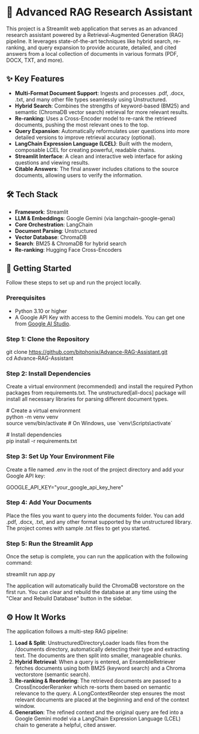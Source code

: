# **🔬 Advanced RAG Research Assistant**

This project is a Streamlit web application that serves as an advanced research assistant powered by a Retrieval-Augmented Generation (RAG) pipeline. It leverages state-of-the-art techniques like hybrid search, re-ranking, and query expansion to provide accurate, detailed, and cited answers from a local collection of documents in various formats (PDF, DOCX, TXT, and more).

## **✨ Key Features**

* **Multi-Format Document Support**: Ingests and processes .pdf, .docx, .txt, and many other file types seamlessly using Unstructured.  
* **Hybrid Search**: Combines the strengths of keyword-based (BM25) and semantic (ChromaDB vector search) retrieval for more relevant results.  
* **Re-ranking**: Uses a Cross-Encoder model to re-rank the retrieved documents, pushing the most relevant ones to the top.  
* **Query Expansion**: Automatically reformulates user questions into more detailed versions to improve retrieval accuracy (optional).  
* **LangChain Expression Language (LCEL)**: Built with the modern, composable LCEL for creating powerful, readable chains.  
* **Streamlit Interface**: A clean and interactive web interface for asking questions and viewing results.  
* **Citable Answers**: The final answer includes citations to the source documents, allowing users to verify the information.

## **🛠️ Tech Stack**

* **Framework**: Streamlit  
* **LLM & Embeddings**: Google Gemini (via langchain-google-genai)  
* **Core Orchestration**: LangChain  
* **Document Parsing**: Unstructured  
* **Vector Database**: ChromaDB  
* **Search**: BM25 & ChromaDB for hybrid search  
* **Re-ranking**: Hugging Face Cross-Encoders

## **🚀 Getting Started**

Follow these steps to set up and run the project locally.

### **Prerequisites**

* Python 3.10 or higher  
* A Google API Key with access to the Gemini models. You can get one from [Google AI Studio](https://aistudio.google.com/app/apikey).

### **Step 1: Clone the Repository**

git clone https://github.com/bitphonix/Advance-RAG-Assistant.git  
cd Advance-RAG-Assistant

### **Step 2: Install Dependencies**

Create a virtual environment (recommended) and install the required Python packages from requirements.txt. The unstructured\[all-docs\] package will install all necessary libraries for parsing different document types.

\# Create a virtual environment  
python \-m venv venv  
source venv/bin/activate  \# On Windows, use \`venv\\Scripts\\activate\`

\# Install dependencies  
pip install \-r requirements.txt

### **Step 3: Set Up Your Environment File**

Create a file named .env in the root of the project directory and add your Google API key:

GOOGLE\_API\_KEY="your\_google\_api\_key\_here"

### **Step 4: Add Your Documents**

Place the files you want to query into the documents folder. You can add .pdf, .docx, .txt, and any other format supported by the unstructured library. The project comes with sample .txt files to get you started.

### **Step 5: Run the Streamlit App**

Once the setup is complete, you can run the application with the following command:

streamlit run app.py

The application will automatically build the ChromaDB vectorstore on the first run. You can clear and rebuild the database at any time using the "Clear and Rebuild Database" button in the sidebar.

## **⚙️ How It Works**

The application follows a multi-step RAG pipeline:

1. **Load & Split**: UnstructuredDirectoryLoader loads files from the /documents directory, automatically detecting their type and extracting text. The documents are then split into smaller, manageable chunks.  
2. **Hybrid Retrieval**: When a query is entered, an EnsembleRetriever fetches documents using both BM25 (keyword search) and a Chroma vectorstore (semantic search).  
3. **Re-ranking & Reordering**: The retrieved documents are passed to a CrossEncoderReranker which re-sorts them based on semantic relevance to the query. A LongContextReorder step ensures the most relevant documents are placed at the beginning and end of the context window.  
4. **Generation**: The refined context and the original query are fed into a Google Gemini model via a LangChain Expression Language (LCEL) chain to generate a helpful, cited answer.
